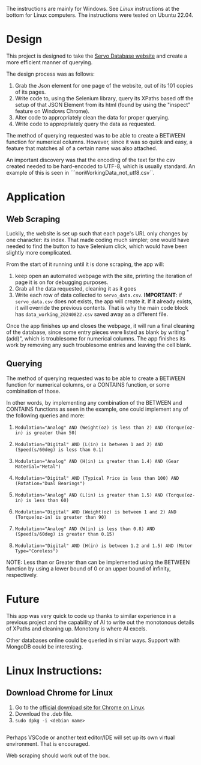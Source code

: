 The instructions are mainly for Windows. See *Linux* instructions at the bottom for Linux computers. The instructions were tested on Ubuntu 22.04.


# Design
This project is designed to take the [Servo Database website](https://servodatabase.com/servos/all?page=1) and create a more efficient manner of querying.

The design process was as follows:
1. Grab the Json element for one page of the website, out of its 101 copies of its pages.
2. Write code to, using the Selenium library, query its XPaths based off the setup of that JSON Element from its html (found by using the "inspect" feature on Windows Chrome).
3. Alter code to appropriately clean the data for proper querying.
4. Write code to appropriately query the data as requested.

The method of querying requested was to be able to create a BETWEEN function for numerical columns. However, since it was so quick and easy, a feature that matches all of a certain name was also attached.

An important discovery was that the encoding of the text for the csv created needed to be hard-encoded to UTF-8, which is usually standard. An example of this is seen in ```nonWorkingData_not_utf8.csv``.

# Application

## Web Scraping

Luckily, the website is set up such that each page's URL only changes by one character: its index. That made coding much simpler; one would have needed to find the button to have Selenium click, which would have been slightly more  complicated.

From the start of it running until it is done scraping, the app will:
1. keep open an automated webpage with the site, printing the iteration of page it is on for debugging purposes.
2. Grab all the data requested, cleaning it as it goes
3. Write each row of data collected to ```servo_data.csv```. **IMPORTANT**: if ```servo_data.csv``` does not exists, the app will create it. If it already exists, it will override the previous contents. That is why the main code block has ```data_working_20240822.csv``` saved away as a different file.

Once the app finishes up and closes the webpage, it will run a final cleaning of the database, since some entry pieces were listed as blank by writing "(add)", which is troublesome for numerical columns. The app finishes its work by removing any such troublesome entries and leaving the cell blank.

## Querying
The method of querying requested was to be able to create a BETWEEN function for numerical columns, or a CONTAINS function, or some combination of those.

In other words, by implementing any combination of the BETWEEN and CONTAINS functions as seen in the example, one could implement any of the following queries and more:


1. 
   `Modulation="Analog" AND (Weight(oz) is less than 2) AND (Torque(oz-in) is greater than 50)`

2. 
   `Modulation="Digital" AND (L(in) is between 1 and 2) AND (Speed(s/60deg) is less than 0.1)`

3.  
   `Modulation="Analog" AND (H(in) is greater than 1.4) AND (Gear Material="Metal")`

4.  
   `Modulation="Digital" AND (Typical Price is less than 100) AND (Rotation="Dual Bearings")`

5.  
   `Modulation="Analog" AND (L(in) is greater than 1.5) AND (Torque(oz-in) is less than 60)`

6.   
   `Modulation="Digital" AND (Weight(oz) is between 1 and 2) AND (Torque(oz-in) is greater than 90)`

7.  
   `Modulation="Analog" AND (W(in) is less than 0.8) AND (Speed(s/60deg) is greater than 0.15)`

8.  
   `Modulation="Digital" AND (H(in) is between 1.2 and 1.5) AND (Motor Type="Coreless")`

NOTE: Less than or Greater than can be implemented using the BETWEEN function by using a lower bound of 0 or an upper bound of infinity, respectively.

# Future

This app was very quick to code up thanks to similar experience in a previous project and the capability of AI to write out the monotonous details of XPaths and cleaning up. Monotony is where AI excels.

Other databases online could be queried in similar ways. Support with MongoDB could be interesting.




# Linux Instructions:


## Download Chrome for Linux
1. Go to the [official download site for Chrome on Linux](https://support.google.com/chrome/a/answer/9025926?hl=en&ref_topic=9025817&sjid=9425450324191466168-NC).
2. Download the .deb file.
3. ```sudo dpkg -i <debian name>```

## 

 Perhaps VSCode or another text editor/IDE will set up its own virtual environment. That is encouraged.

Web scraping should work out of the box.
